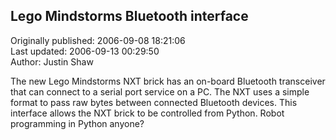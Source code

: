 ## Lego Mindstorms Bluetooth interface  
Originally published: 2006-09-08 18:21:06  
Last updated: 2006-09-13 00:29:50  
Author: Justin Shaw  
  
The new Lego Mindstorms NXT brick has an on-board Bluetooth transceiver that can
connect to a serial port service on a PC.  The NXT uses a simple format to pass
raw bytes between connected Bluetooth devices.  This interface allows the NXT
brick to be controlled from Python.  Robot programming in Python anyone?